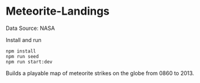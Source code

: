 # Meteorite-Landings
Data Source:  NASA

Install and run
```
npm install
npm run seed
npm run start:dev
```

Builds a playable map of meteorite strikes on the globe from 0860 to 2013.
